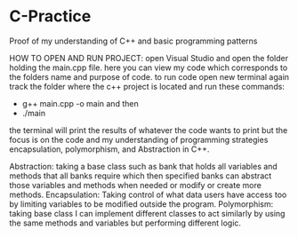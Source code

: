 # C-Practice
Proof of my understanding of C++ and basic programming patterns


HOW TO OPEN AND RUN PROJECT:
open Visual Studio and open the folder holding the main.cpp file.
here you can view my code which corresponds to the folders name and purpose of code.
to run code open new terminal again track the folder where the c++ project is located and run these commands:
- g++ main.cpp -o main
and then
- ./main

the terminal will print the results of whatever the code wants to print but the focus is on the code and my understanding of
programming strategies encapsulation, polymorphism, and Abstraction in C++.
 
Abstraction:
taking a base class such as bank that holds all variables and methods that all banks require which then specified banks can abstract those
variables and methods when needed or modify or create more methods.
Encapsulation: 
Taking control of what data users have access too by limiting variables to be modified outside the program.
Polymorphism:
taking base class I can implement different classes to act similarly by using the same methods and variables but performing different logic.

